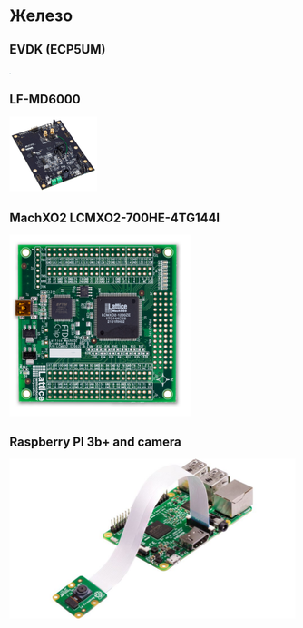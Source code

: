 # Железо

## EVDK (ECP5UM)

<img src="../img/evdk.png" style="zoom:15%;" />

## LF-MD6000

<img src="../img/LF-MD6000.png" style="zoom:15%;" />

## MachXO2 LCMXO2-700HE-4TG144I

<img src="../img/MachXO2.png" style="zoom:40%;" />

## Raspberry PI 3b+ and camera

<img src="../img/raspberry_pi_camera.jpg" style="zoom:50%;" />